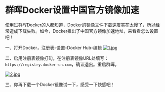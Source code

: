 # 	群晖Docker设置中国官方镜像加速

使用过群晖Docker的人都知道，Docker的镜像文件下载速度实在太慢了，所以经常造成下载失败。如今，Docker推出了中国官方镜像加速地址，来看看怎么设置吧！



一、打开Docker，注册表-设置-Docker Hub-编辑
[![1.jpg](https://wp.qiniu.gxnas.com/wp-content/uploads/2019/05/2029fb81cec128d73b4699162b2f17c5.jpg)](https://wp.qiniu.gxnas.com/wp-content/uploads/2019/05/2029fb81cec128d73b4699162b2f17c5.jpg)

 

二、启用注册表镜像打勾，在注册表镜像URL处填写：`https://registry.docker-cn.com`，确认退出。重启群晖。

[![2.jpg](https://wp.qiniu.gxnas.com/wp-content/uploads/2019/05/bb6ef74004eff87dc2083c030dc10571.jpg)](https://wp.qiniu.gxnas.com/wp-content/uploads/2019/05/bb6ef74004eff87dc2083c030dc10571.jpg)

三、你再下载一个Docker镜像试一下，感受一下快感吧！